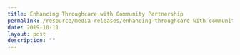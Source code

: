 ```yaml
---
title: Enhancing Throughcare with Community Partnership
permalink: /resource/media-releases/enhancing-throughcare-with-community-partnership
date: 2019-10-11
layout: post
description: ""
---
```

